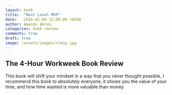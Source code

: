 ```yaml
---
layout: book
title:  "Next Level MVP"
date:   2016-01-08 12:00:00 +0200
author: Amando Abreu
categories: book review
comments: true
draft: true
image: /assets/images/nlmvp.jpg
---
```


## The 4-Hour Workweek Book Review

This book will shift your mindset in a way that you never thought possible, I recommend this book to absolutely everyone, it shows you the value of your time, and how time wasted is more valuable than money
